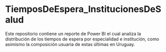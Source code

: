 # TiemposDeEspera_InstitucionesDeSalud
Este repositorio contiene un reporte de Power BI el cual analiza la distribución de los tiempos de espera por especialidad e institución, como asimismo la composición usuaria de estas últimas en Uruguay.
